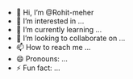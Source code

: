 - 👋 Hi, I’m @Rohit-meher
- 👀 I’m interested in ...
- 🌱 I’m currently learning ...
- 💞️ I’m looking to collaborate on ...
- 📫 How to reach me ...
- 😄 Pronouns: ...
- ⚡ Fun fact: ...

<!---
Rohit-meher/Rohit-meher is a ✨ special ✨ repository because its `README.md` (this file) appears on your GitHub profile.
You can click the Preview link to take a look at your changes.
--->
